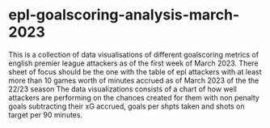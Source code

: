 # epl-goalscoring-analysis-march-2023
This is a collection of data visualisations of different goalscoring metrics of english premier league attackers as of the first week of March 2023.
There sheet of focus should be the one with the table of epl attackers with at least more than 10 games worth of minutes accrued as of March 2023 of the the 22/23 season
The data visualizations consists of a chart of how well attackers are performing on the chances created for them with non penalty goals subtracting their xG accrued, goals per shpts taken and shots on target per 90 minutes.
